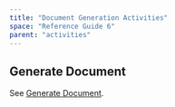 ```yaml
---
title: "Document Generation Activities"
space: "Reference Guide 6"
parent: "activities"
---
```



## Generate Document

See [Generate Document](generate-document).
